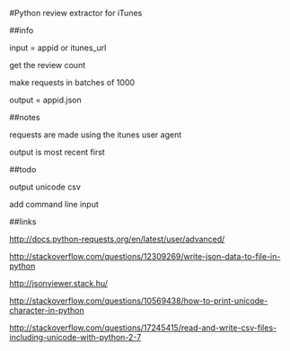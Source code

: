 #Python review extractor for iTunes

##info

input = appid or itunes_url

get the review count

make requests in batches of 1000

output = appid.json

##notes

requests are made using the itunes user agent

output is most recent first

##todo

output unicode csv

add command line input

##links

http://docs.python-requests.org/en/latest/user/advanced/

http://stackoverflow.com/questions/12309269/write-json-data-to-file-in-python

http://jsonviewer.stack.hu/

http://stackoverflow.com/questions/10569438/how-to-print-unicode-character-in-python

http://stackoverflow.com/questions/17245415/read-and-write-csv-files-including-unicode-with-python-2-7
